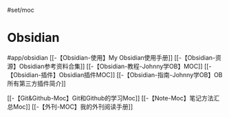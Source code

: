 #set/moc 
# Obsidian 
#app/obsidian 
[[-【Obsidian-使用】My Obsidian使用手册]]
[[-【Obsidian-资源】Obsidian参考资料合集]]
[[-【Obsidian-教程-Johnny学OB】MOC]]
[[-【Obsidian-插件】Obsidian插件MOC]]
[[-【Obsidian-指南-Johnny学OB】OB所有第三方插件简介]]


[[-【Git&Github-Moc】Git和Github的学习Moc]]
[[-【Note-Moc】笔记方法汇总Moc]]
[[-【外刊-MOC】我的外刊阅读手册]]